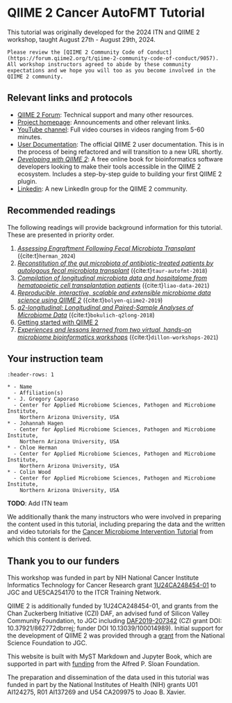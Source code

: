 # QIIME 2 Cancer AutoFMT Tutorial

This tutorial was originally developed for the 2024 ITN and QIIME 2
workshop, taught August 27th - August 29th, 2024.

```{admonition} Code of Conduct
Please review the [QIIME 2 Community Code of Conduct](https://forum.qiime2.org/t/qiime-2-community-code-of-conduct/9057).
All workshop instructors agreed to abide by these community expectations and we hope you will too as you become involved in the QIIME 2 community.
```

## Relevant links and protocols

* [QIIME 2 Forum](https://forum.qiime2.org): Technical support and many other resources.
* [Project homepage](https://qiime2.org): Announcements and other relevant links.
* [YouTube channel](https://youtube.com/qiime2): Full video courses in videos ranging from 5-60 minutes.
* [User Documentation](https://docs.qiime2.org): The official QIIME 2 user documentation.
  This is in the process of being refactored and will transition to a new URL shortly.
* [_Developing with QIIME 2_](https://develop.qiime2.org): A free online book for bioinformatics software developers looking to make their tools accessible in the QIIME 2 ecosystem. Includes a step-by-step guide to building your first QIIME 2 plugin.
* [Linkedin](https://www.linkedin.com/groups/14490597/): A new LinkedIn group for the QIIME 2 community.

## Recommended readings

The following readings will provide background information for this tutorial.
These are presented in priority order.

1. [_Assessing Engraftment Following Fecal Microbiota Transplant_](https://www.ncbi.nlm.nih.gov/pmc/articles/PMC11042410/) ({cite:t}`herman_2024`)
1. [_Reconstitution of the gut microbiota of antibiotic-treated patients by autologous fecal microbiota transplant_](https://www.ncbi.nlm.nih.gov/pmc/articles/PMC6468978/) ({cite:t}`taur-autofmt-2018`)
1. [_Compilation of longitudinal microbiota data and hospitalome from hematopoietic cell transplantation patients_](https://www.nature.com/articles/s41597-021-00860-8) ({cite:t}`liao-data-2021`)
1. [_Reproducible, interactive, scalable and extensible microbiome data science using QIIME 2_](https://doi.org/10.1038/s41587-019-0209-9) ({cite:t}`bolyen-qiime2-2019`)
1. [_q2-longitudinal: Longitudinal and Paired-Sample Analyses of Microbiome Data_](http://dx.doi.org/10.1128/mSystems.00219-18) ({cite:t}`bokulich-q2long-2018`)
1. [Getting started with QIIME 2](https://gregcaporaso.github.io/q2book/using/getting-started.html)
1. [_Experiences and lessons learned from two virtual, hands-on microbiome bioinformatics workshops_](https://doi.org/10.1371/journal.pcbi.1009056) ({cite:t}`dillon-workshops-2021`)

## Your instruction team

```{list-table}
:header-rows: 1

* - Name
  - Affiliation(s)
* - J. Gregory Caporaso
  - Center for Applied Microbiome Sciences, Pathogen and Microbiome Institute,
    Northern Arizona University, USA
* - Johannah Hagen
  - Center for Applied Microbiome Sciences, Pathogen and Microbiome Institute,
    Northern Arizona University, USA
* - Chloe Herman
  - Center for Applied Microbiome Sciences, Pathogen and Microbiome Institute,
    Northern Arizona University, USA
* - Colin Wood
  - Center for Applied Microbiome Sciences, Pathogen and Microbiome Institute,
    Northern Arizona University, USA
```

**TODO**: Add ITN team

We additionally thank the many instructors who were involved in preparing the content used in this tutorial, including preparing the data and the written and video tutorials for the [Cancer Microbiome Intervention Tutorial](https://docs.qiime2.org/jupyterbooks/cancer-microbiome-intervention-tutorial/index.html) from which this content is derived.

## Thank you to our funders

This workshop was funded in part by NIH National Cancer Institute Informatics Technology for Cancer Research grant [1U24CA248454-01](https://reporter.nih.gov/project-details/9951750) to JGC and UE5CA254170 to the ITCR Training Network.

QIIME 2 is additionally funded by 1U24CA248454-01, and grants from the Chan Zuckerberg Initiative (CZI) DAF, an advised fund of Silicon Valley Community Foundation, to JGC including [DAF2019-207342](https://doi.org/10.37921/862772dbrrej) (CZI grant DOI: 10.37921/862772dbrrej; funder DOI 10.13039/100014989). Initial support for the development of QIIME 2 was provided through a [grant](https://www.nsf.gov/awardsearch/showAward?AWD_ID=1565100) from the National Science Foundation to JGC.

This website is built with MyST Markdown and Jupyter Book, which are supported in part with [funding](https://sloan.org/grant-detail/6620) from the Alfred P. Sloan Foundation.

The preparation and dissemination of the data used in this tutorial was funded in part by the National Institutes of Health (NIH) grants U01 AI124275, R01 AI137269 and U54 CA209975 to Joao B. Xavier.
